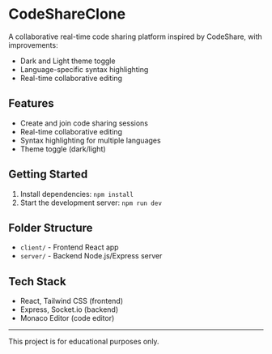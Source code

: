 # CodeShareClone

A collaborative real-time code sharing platform inspired by CodeShare, with improvements:
- Dark and Light theme toggle
- Language-specific syntax highlighting
- Real-time collaborative editing

## Features
- Create and join code sharing sessions
- Real-time collaborative editing
- Syntax highlighting for multiple languages
- Theme toggle (dark/light)

## Getting Started
1. Install dependencies: `npm install`
2. Start the development server: `npm run dev`

## Folder Structure
- `client/` - Frontend React app
- `server/` - Backend Node.js/Express server

## Tech Stack
- React, Tailwind CSS (frontend)
- Express, Socket.io (backend)
- Monaco Editor (code editor)

---

This project is for educational purposes only. 